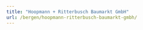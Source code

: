 ```yaml
---
title: "Hoopmann + Ritterbusch Baumarkt GmbH"
url: /bergen/hoopmann-ritterbusch-baumarkt-gmbh/
---
```

